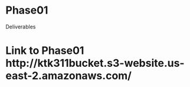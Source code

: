 # Phase01
Deliverables
<h1>Link to Phase01 http://ktk311bucket.s3-website.us-east-2.amazonaws.com/</h1>
